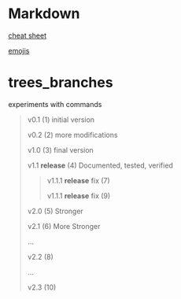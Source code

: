 # Markdown

[cheat sheet](https://github.com/adam-p/markdown-here/wiki/Markdown-Cheatsheet)

[emojis](https://gist.github.com/rxaviers/7360908)

# trees_branches
experiments with commands

> v0.1 (1) initial version
>
> v0.2 (2) more modifications
>
> v1.0 (3) final version
>
> v1.1 **release** (4) Documented, tested, verified
>
>>
>> v1.1.1 **release** fix (7)
>>
>> v1.1.1 **release** fix (9)
>>
>
> v2.0 (5) Stronger
>
> v2.1 (6) More Stronger
>
> ...
>
> v2.2 (8)
>
>...
>
> v2.3 (10)
